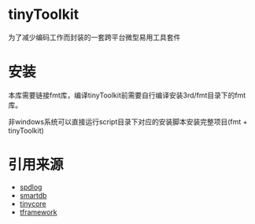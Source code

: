 # tinyToolkit

为了减少编码工作而封装的一套跨平台微型易用工具套件

# 安装

本库需要链接fmt库，编译tinyToolkit前需要自行编译安装3rd/fmt目录下的fmt库。

非windows系统可以直接运行script目录下对应的安装脚本安装完整项目(fmt + tinyToolkit)


#  引用来源

* [spdlog](https://github.com/gabime/spdlog)
* [smartdb](https://github.com/chxuan/smartdb)
* [tinycore](https://github.com/yuwenyong/tinycore)
* [tframework](https://coding.net/u/komore/p/tframework/git)
